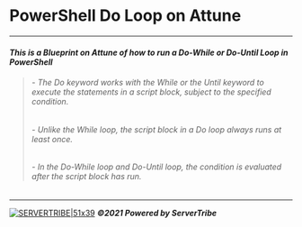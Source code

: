 # **PowerShell Do Loop on Attune**
---
#### ***This is a Blueprint on Attune of how to run a Do-While or Do-Until Loop in PowerShell***
> ###### - *The Do keyword works with the While or the Until keyword to execute the statements in a script block, subject to the specified condition.*
> ###### - *Unlike the While loop, the script block in a Do loop always runs at least once.*
> ###### - *In the Do-While loop and Do-Until loop, the condition is evaluated after the script block has run.*
---
[![SERVERTRIBE|51x39](https://www.servertribe.com/wp-content/themes/mars/assets/images/attune_logo.svg)](https://www.servertribe.com/)
***&copy;2021 Powered by ServerTribe***